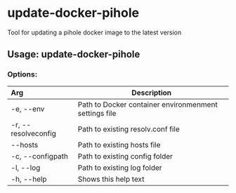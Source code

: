 # update-docker-pihole

Tool for updating a pihole docker image to the latest version

## Usage: update-docker-pihole

### Options:

| Arg                 | Description                                           |
| :------------------ | ----------------------------------------------------- |
| -e, --env           | Path to Docker container environmenment settings file |
| -r, --resolveconfig | Path to existing resolv.conf file                     |
| --hosts             | Path to existing hosts file                           |
| -c, --configpath    | Path to existing config folder                        |
| -l, --log           | Path to existing log folder                           |
| -h, --help          | Shows this help text                                  |
